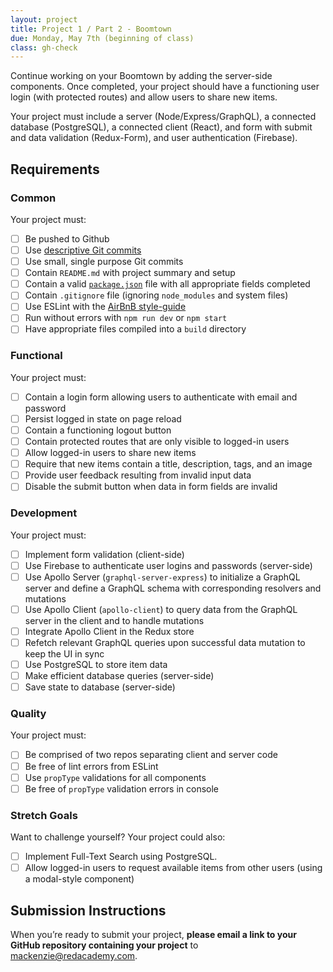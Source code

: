 ```yaml
---
layout: project
title: Project 1 / Part 2 - Boomtown
due: Monday, May 7th (beginning of class)
class: gh-check
---
```


Continue working on your Boomtown by adding the server-side components. Once completed, your project should have a functioning user login (with protected routes) and allow users to share new items.

Your project must include a server (Node/Express/GraphQL), a connected database (PostgreSQL), a connected client (React), and form with submit and data validation (Redux-Form), and user authentication (Firebase).

## Requirements

### Common

Your project must:

* [ ] Be pushed to Github
* [ ] Use [descriptive Git commits](http://chris.beams.io/posts/git-commit/)
* [ ] Use small, single purpose Git commits
* [ ] Contain `README.md` with project summary and setup
* [ ] Contain a valid [`package.json`](http://browsenpm.org/package.json) file with all appropriate fields completed
* [ ] Contain `.gitignore` file (ignoring `node_modules` and system files)
* [ ] Use ESLint with the [AirBnB style-guide](https://github.com/airbnb/javascript)
* [ ] Run without errors with `npm run dev` or `npm start`
* [ ] Have appropriate files compiled into a `build` directory

### Functional

Your project must:

* [ ] Contain a login form allowing users to authenticate with email and password
* [ ] Persist logged in state on page reload
* [ ] Contain a functioning logout button
* [ ] Contain protected routes that are only visible to logged-in users
* [ ] Allow logged-in users to share new items
* [ ] Require that new items contain a title, description, tags, and an image
* [ ] Provide user feedback resulting from invalid input data
* [ ] Disable the submit button when data in form fields are invalid

### Development

Your project must:

* [ ] Implement form validation (client-side)
* [ ] Use Firebase to authenticate user logins and passwords (server-side)
* [ ] Use Apollo Server (`graphql-server-express`) to initialize a GraphQL server and define a GraphQL schema with corresponding resolvers and mutations
* [ ] Use Apollo Client (`apollo-client`) to query data from the GraphQL server in the client and to handle mutations
* [ ] Integrate Apollo Client in the Redux store
* [ ] Refetch relevant GraphQL queries upon successful data mutation to keep the UI in sync
* [ ] Use PostgreSQL to store item data
* [ ] Make efficient database queries (server-side)
* [ ] Save state to database (server-side)

### Quality

Your project must:

* [ ] Be comprised of two repos separating client and server code
* [ ] Be free of lint errors from ESLint
* [ ] Use `propType` validations for all components
* [ ] Be free of `propType` validation errors in console

### Stretch Goals

Want to challenge yourself? Your project could also:

* [ ] Implement Full-Text Search using PostgreSQL.
* [ ] Allow logged-in users to request available items from other users (using a modal-style component)

## Submission Instructions

When you’re ready to submit your project, **please email a link to your GitHub repository containing your project** to mackenzie@redacademy.com.
